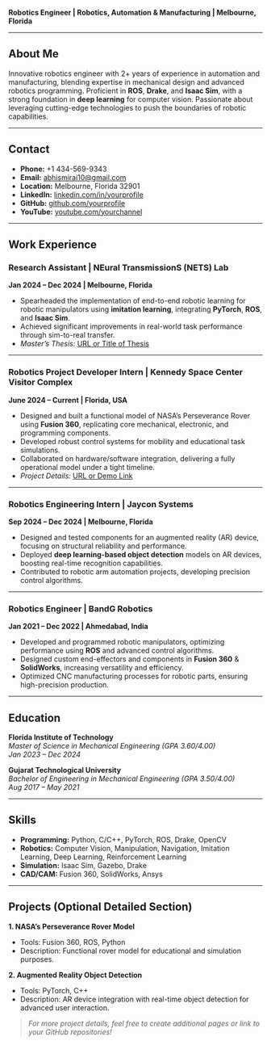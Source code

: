 **Robotics Engineer | Robotics, Automation & Manufacturing | Melbourne, Florida**

---

## About Me
Innovative robotics engineer with 2+ years of experience in automation and manufacturing, blending expertise in mechanical design and advanced robotics programming. Proficient in **ROS**, **Drake**, and **Isaac Sim**, with a strong foundation in **deep learning** for computer vision. Passionate about leveraging cutting-edge technologies to push the boundaries of robotic capabilities.

---

## Contact
- **Phone:** +1 434-569-9343  
- **Email:** [abhismirai10@gmail.com](mailto:abhismirai10@gmail.com)  
- **Location:** Melbourne, Florida 32901  
- **LinkedIn:** [linkedin.com/in/yourprofile](https://www.linkedin.com/in/abhishek-chothani10/)  
- **GitHub:** [github.com/yourprofile](https://github.com/abhismirai10)  
- **YouTube:** [youtube.com/yourchannel](https://www.youtube.com/@abhismirai10)

---

## Work Experience

### Research Assistant | NEural TransmissionS (NETS) Lab
**Jan 2024 – Dec 2024 | Melbourne, Florida**  
- Spearheaded the implementation of end-to-end robotic learning for robotic manipulators using **imitation learning**, integrating **PyTorch**, **ROS**, and **Isaac Sim**.  
- Achieved significant improvements in real-world task performance through sim-to-real transfer.  
- *Master’s Thesis:* [URL or Title of Thesis](#)

---

### Robotics Project Developer Intern | Kennedy Space Center Visitor Complex
**June 2024 – Current | Florida, USA**  
- Designed and built a functional model of NASA’s Perseverance Rover using **Fusion 360**, replicating core mechanical, electronic, and programming components.  
- Developed robust control systems for mobility and educational task simulations.  
- Collaborated on hardware/software integration, delivering a fully operational model under a tight timeline.  
- *Project Details:* [URL or Demo Link](#)

---

### Robotics Engineering Intern | Jaycon Systems
**Sep 2024 – Dec 2024 | Melbourne, Florida**  
- Designed and tested components for an augmented reality (AR) device, focusing on structural reliability and performance.  
- Deployed **deep learning-based object detection** models on AR devices, boosting real-time recognition capabilities.  
- Contributed to robotic arm automation projects, developing precision control algorithms.

---

### Robotics Engineer | BandG Robotics
**Jan 2021 – Dec 2022 | Ahmedabad, India**  
- Developed and programmed robotic manipulators, optimizing performance using **ROS** and advanced control algorithms.  
- Designed custom end-effectors and components in **Fusion 360** & **SolidWorks**, increasing versatility and efficiency.  
- Optimized CNC manufacturing processes for robotic parts, ensuring high-precision production.

---

## Education

**Florida Institute of Technology**  
*Master of Science in Mechanical Engineering (GPA 3.60/4.00)*  
*Jan 2023 – Dec 2024*  

**Gujarat Technological University**  
*Bachelor of Engineering in Mechanical Engineering (GPA 3.50/4.00)*  
*Aug 2017 – May 2021*  

---

## Skills
- **Programming:** Python, C/C++, PyTorch, ROS, Drake, OpenCV  
- **Robotics:** Computer Vision, Manipulation, Navigation, Imitation Learning, Deep Learning, Reinforcement Learning  
- **Simulation:** Isaac Sim, Gazebo, Drake  
- **CAD/CAM:** Fusion 360, SolidWorks, Ansys  

---

## Projects (Optional Detailed Section)
**1. NASA’s Perseverance Rover Model**  
- Tools: Fusion 360, ROS, Python  
- Description: Functional rover model for educational and simulation purposes.

**2. Augmented Reality Object Detection**  
- Tools: PyTorch, C++  
- Description: AR device integration with real-time object detection for advanced user interaction.

> *For more project details, feel free to create additional pages or link to your GitHub repositories!*
